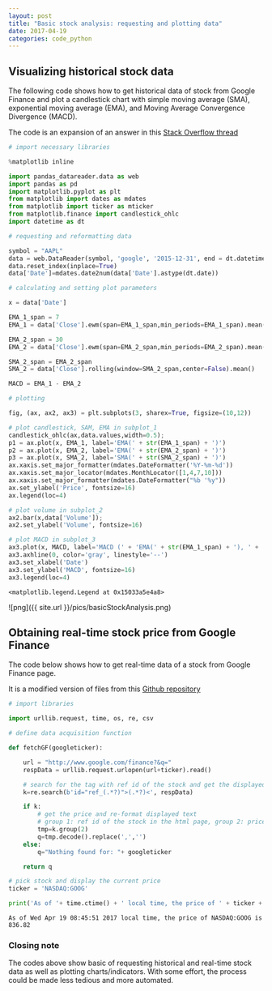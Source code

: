 ```yaml
---
layout: post
title: "Basic stock analysis: requesting and plotting data"
date: 2017-04-19
categories: code_python
---
```



## Visualizing historical stock data

The following code shows how to get historical data of stock from Google Finance and plot a candlestick chart with simple moving average (SMA), exponential moving average (EMA), and Moving Average Convergence Divergence (MACD).

The code is an expansion of an answer in this [Stack Overflow thread](http://stackoverflow.com/questions/19580116/plotting-candlestick-data-from-a-dataframe-in-python)


```python
# import necessary libraries

%matplotlib inline  

import pandas_datareader.data as web
import pandas as pd
import matplotlib.pyplot as plt
from matplotlib import dates as mdates
from matplotlib import ticker as mticker
from matplotlib.finance import candlestick_ohlc
import datetime as dt
```


```python
# requesting and reformatting data

symbol = "AAPL"
data = web.DataReader(symbol, 'google', '2015-12-31', end = dt.datetime.now())  # use 'google' or 'yahoo' to pick the data source
data.reset_index(inplace=True)
data['Date']=mdates.date2num(data['Date'].astype(dt.date))
```


```python
# calculating and setting plot parameters

x = data['Date']

EMA_1_span = 7
EMA_1 = data['Close'].ewm(span=EMA_1_span,min_periods=EMA_1_span).mean()

EMA_2_span = 30
EMA_2 = data['Close'].ewm(span=EMA_2_span,min_periods=EMA_2_span).mean()

SMA_2_span = EMA_2_span
SMA_2 = data['Close'].rolling(window=SMA_2_span,center=False).mean()

MACD = EMA_1 - EMA_2
```


```python
# plotting

fig, (ax, ax2, ax3) = plt.subplots(3, sharex=True, figsize=(10,12))

# plot candlestick, SAM, EMA in subplot_1
candlestick_ohlc(ax,data.values,width=0.5);
p1 = ax.plot(x, EMA_1, label='EMA(' + str(EMA_1_span) + ')')
p2 = ax.plot(x, EMA_2, label='EMA(' + str(EMA_2_span) + ')')
p3 = ax.plot(x, SMA_2, label='SMA(' + str(SMA_2_span) + ')')
ax.xaxis.set_major_formatter(mdates.DateFormatter('%Y-%m-%d'))
ax.xaxis.set_major_locator(mdates.MonthLocator([1,4,7,10]))
ax.xaxis.set_major_formatter(mdates.DateFormatter("%b '%y"))
ax.set_ylabel('Price', fontsize=16)
ax.legend(loc=4)

# plot volume in subplot_2
ax2.bar(x,data['Volume']);
ax2.set_ylabel('Volume', fontsize=16)

# plot MACD in subplot_3
ax3.plot(x, MACD, label='MACD (' + 'EMA(' + str(EMA_1_span) + '), ' + 'EMA(' + str(EMA_2_span) + '))')
ax3.axhline(0, color='gray', linestyle='--')
ax3.set_xlabel('Date')
ax3.set_ylabel('MACD', fontsize=16)
ax3.legend(loc=4)

```




    <matplotlib.legend.Legend at 0x15033a5e4a8>




![png]({{ site.url }}/pics/basicStockAnalysis.png)


## Obtaining real-time stock price from Google Finance

The code below shows how to get real-time data of a stock from Google Finance page.

It is a modified version of files from this [Github repository](https://github.com/keevee09/hacking-google-finance-in-real-time)


```python
# import libraries

import urllib.request, time, os, re, csv
```


```python
# define data acquisition function

def fetchGF(googleticker):

    url = "http://www.google.com/finance?&q="
    respData = urllib.request.urlopen(url+ticker).read()

    # search for the tag with ref id of the stock and get the displayed price
    k=re.search(b'id="ref_(.*?)">(.*?)<', respData)

    if k:
        # get the price and re-format displayed text
        # group 1: ref id of the stock in the html page, group 2: price in USD
        tmp=k.group(2)
        q=tmp.decode().replace(',','')
    else:
        q="Nothing found for: "+ googleticker

    return q
```


```python
# pick stock and display the current price
ticker = 'NASDAQ:GOOG'

print('As of '+ time.ctime() + ' local time, the price of ' + ticker + ' is ' + fetchGF(ticker))
```

    As of Wed Apr 19 08:45:51 2017 local time, the price of NASDAQ:GOOG is 836.82


### Closing note

The codes above show basic of requesting historical and real-time stock data as well as plotting charts/indicators. With some effort, the process could be made less tedious and more automated.
